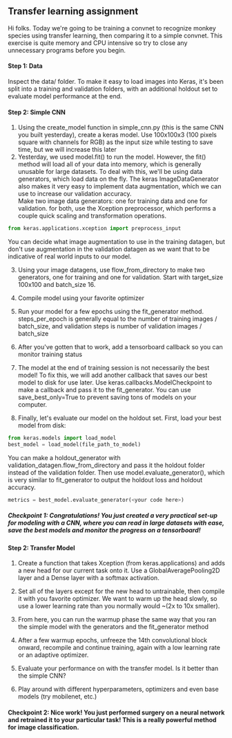 ## Transfer learning assignment

Hi folks. Today we're going to be training a convnet to recognize monkey species using transfer learning, then comparing it to a simple convnet. This exercise is quite memory and CPU intensive so try to close any unnecessary programs before you begin.

#### Step 1: Data
Inspect the data/ folder. To make it easy to load images into Keras, it's been split into a training and validation folders, with an additional holdout set to evaluate model performance at the end.

#### Step 2: Simple CNN
1. Using the create_model function in simple_cnn.py (this is the same CNN you built yesterday), create a keras model. Use 100x100x3 (100 pixels square with channels for RGB) as the input size while testing to save time, but we will increase this later
2. Yesterday, we used model.fit() to run the model. However, the fit() method will load all of your data into memory, which is generally unusable for large datasets. To deal with this, we'll be using data generators, which load data on the fly. The keras ImageDataGenerator also makes it very easy to implement data augmentation, which we can use to increase our validation accuracy.  
Make two image data generators: one for training data and one for validation. for both, use the Xception preprocessor, which performs a couple quick scaling and transformation operations.  

```python
from keras.applications.xception import preprocess_input
```



You can decide what image augmentation to use in the training datagen, but don't use augmentation in the validation datagen as we want that to be indicative of real world inputs to our model.

3. Using your image datagens, use flow_from_directory to make two generators, one for training and one for validation.  Start with target_size 100x100 and batch_size 16.

4. Compile model using your favorite optimizer
5. Run your model for a few epochs using the fit_generator method. steps_per_epoch is generally equal to the number of training images / batch_size, and validation steps is number of validation images / batch_size

5. After you've gotten that to work, add a tensorboard callback so you can monitor training status

6. The model at the end of training session is not necessarily the best model! To fix this, we will add another callback that saves our best model to disk for use later. Use keras.callbacks.ModelCheckpoint to make a callback and pass it to the fit_generator. You can use save_best_only=True to prevent saving tons of models on your computer.

7. Finally, let's evaluate our model on the holdout set.
First, load your best model from disk:
```python
from keras.models import load_model
best_model = load_model(file_path_to_model)
```
You can make a holdout_generator with validation_datagen.flow_from_directory and pass it the holdout folder instead of the validation folder. Then use model.evaluate_generator(), which is very similar to fit_generator to output the holdout loss and holdout accuracy.

```python
metrics = best_model.evaluate_generator(<your code here>)
```
##### Checkpoint 1: Congratulations! You just created a very practical set-up for modeling with a CNN, where you can read in large datasets with ease, save the best models and monitor the progress on a tensorboard!

#### Step 2: Transfer Model

1. Create a function that takes Xception (from keras.applications) and adds a new head for our current task onto it. Use a GlobalAveragePooling2D layer and a Dense layer with a softmax activation.

2. Set all of the layers except for the new head to untrainable, then compile it with you favorite optimizer. We want to warm up the head slowly, so use a lower learning rate than you normally would ~(2x to 10x smaller).

3. From here, you can run the warmup phase the same way that you ran the simple model with the generators and the fit_generator method

4. After a few warmup epochs, unfreeze the 14th convolutional block onward, recompile and continue training, again with a low learning rate or an adaptive optimizer.

5. Evaluate your performance on with the transfer model. Is it better than the simple CNN?

6. Play around with different hyperparameters, optimizers and even base models (try mobilenet, etc.)

#### Checkpoint 2: Nice work! You just performed surgery on a neural network and retrained it to your particular task! This is a really powerful method for image classification.
